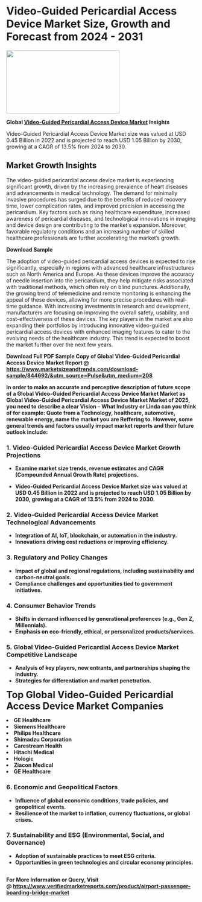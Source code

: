 <H1>Video-Guided Pericardial Access Device Market Size, Growth and Forecast from 2024 - 2031</H1><img class="aligncenter size-medium wp-image-584254" src="https://thirdeyenews.in/wp-content/uploads/2024/09/Global-Market-Research-300x168.jpeg" alt="" width="300" height="168" /><p><strong>Global&nbsp;<a href="https://www.marketsizeandtrends.com/download-sample/844692/&amp;utm_source=Pulse&amp;utm_medium=208">Video-Guided Pericardial Access Device Market</a> Insights</strong></p><p>Video-Guided Pericardial Access Device Market size was valued at USD 0.45 Billion in 2022 and is projected to reach USD 1.05 Billion by 2030, growing at a CAGR of 13.5% from 2024 to 2030.</p><p><h2>Market Growth Insights</h2> <p>The video-guided pericardial access device market is experiencing significant growth, driven by the increasing prevalence of heart diseases and advancements in medical technology. The demand for minimally invasive procedures has surged due to the benefits of reduced recovery time, lower complication rates, and improved precision in accessing the pericardium. Key factors such as rising healthcare expenditure, increased awareness of pericardial diseases, and technological innovations in imaging and device design are contributing to the market's expansion. Moreover, favorable regulatory conditions and an increasing number of skilled healthcare professionals are further accelerating the market’s growth.</p> <p><strong>Download Sample</strong></p> <p>The adoption of video-guided pericardial access devices is expected to rise significantly, especially in regions with advanced healthcare infrastructures such as North America and Europe. As these devices improve the accuracy of needle insertion into the pericardium, they help mitigate risks associated with traditional methods, which often rely on blind punctures. Additionally, the growing trend of telemedicine and remote monitoring is enhancing the appeal of these devices, allowing for more precise procedures with real-time guidance. With increasing investments in research and development, manufacturers are focusing on improving the overall safety, usability, and cost-effectiveness of these devices. The key players in the market are also expanding their portfolios by introducing innovative video-guided pericardial access devices with enhanced imaging features to cater to the evolving needs of the healthcare industry. This trend is expected to boost the market further over the next few years.</p> <p><strong></p><p><span class=""><strong>Download Full PDF Sample Copy of Global Video-Guided Pericardial Access Device Market Report</strong> @ <a href="https://www.marketsizeandtrends.com/download-sample/844692/&amp;utm_source=Pulse&amp;utm_medium=208" target="_blank">https://www.marketsizeandtrends.com/download-sample/844692/&amp;utm_source=Pulse&amp;utm_medium=208</a></span></p><p>In order to make an accurate and perceptive description of future scope of a Global&nbsp;Video-Guided Pericardial Access Device Market Market as Global&nbsp;Video-Guided Pericardial Access Device Market Market of 2025, you need to describe a clear Vision &ndash; What Industry or Linda can you think of for example: Quote from a Technology, healthcare, automotive, renewable energy, name the market you are Reffering to. However, some general trends and factors usually impact market reports and their future outlook include:</p><h3>1.&nbsp;<strong>Video-Guided Pericardial Access Device Market Growth Projections</strong></h3><ul><li>Examine market size trends, revenue estimates and CAGR (Compounded Annual Growth Rate) projections.</li><li><p>Video-Guided Pericardial Access Device Market size was valued at USD 0.45 Billion in 2022 and is projected to reach USD 1.05 Billion by 2030, growing at a CAGR of 13.5% from 2024 to 2030.</p></li></ul><h3>2.&nbsp;<strong>Video-Guided Pericardial Access Device Market Technological Advancements</strong></h3><ul><li>Integration of AI, IoT, blockchain, or automation in the industry.</li><li>Innovations driving cost reductions or improving efficiency.</li></ul><h3>3.&nbsp;<strong>Regulatory and Policy Changes</strong></h3><ul><li>Impact of global and regional regulations, including sustainability and carbon-neutral goals.</li><li>Compliance challenges and opportunities tied to government initiatives.</li></ul><h3>4.&nbsp;<strong>Consumer Behavior Trends</strong></h3><ul><li>Shifts in demand influenced by generational preferences (e.g., Gen Z, Millennials).</li><li>Emphasis on eco-friendly, ethical, or personalized products/services.</li></ul><h3>5.&nbsp;<strong>Global Video-Guided Pericardial Access Device Market Competitive Landscape</strong></h3><ul><li>Analysis of key players, new entrants, and partnerships shaping the industry.</li><li>Strategies for differentiation and market penetration.</li></ul><p data-pm-slice="1 1 []"><span style="color: inherit; font-family: inherit; font-size: 25px;">Top Global Video-Guided Pericardial Access Device Market Companies</span></p><div class="" data-test-id=""><p><li>GE Healthcare</li><li> Siemens Healthcare</li><li> Philips Healthcare</li><li> Shimadzu Corporation</li><li> Carestream Health</li><li> Hitachi Medical</li><li> Hologic</li><li> Ziacon Medical</li><li> GE Healthcare</li></p></div><h3>6.&nbsp;<strong>Economic and Geopolitical Factors</strong></h3><ul><li>Influence of global economic conditions, trade policies, and geopolitical events.</li><li>Resilience of the market to inflation, currency fluctuations, or global crises.</li></ul><h3>7.&nbsp;<strong>Sustainability and ESG (Environmental, Social, and Governance)</strong></h3><ul><li>Adoption of sustainable practices to meet ESG criteria.</li><li>Opportunities in green technologies and circular economy principles.</li></ul><h2><strong style="font-size: 14px;">For More Information or Query, Visit @&nbsp;</strong><a style="background-color: #ffffff; font-size: 14px;" href="https://www.marketsizeandtrends.com/report/video-guided-pericardial-access-device-market/" target="_blank">https://www.verifiedmarketreports.com/product/airport-passenger-boarding-bridge-market</a></h2>
